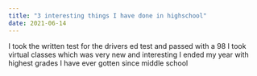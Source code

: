 ```yaml
---
title: "3 interesting things I have done in highschool"
date: 2021-06-14
---
```


I took the written test for the drivers ed test and passed with a 98
I took virtual classes which was very new and interesting
I ended my year with highest grades I have ever gotten since middle school
